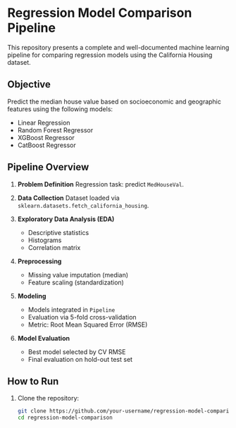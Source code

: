 # Regression Model Comparison Pipeline

This repository presents a complete and well-documented machine learning pipeline for comparing regression models using the California Housing dataset.

## Objective

Predict the median house value based on socioeconomic and geographic features using the following models:

* Linear Regression
* Random Forest Regressor
* XGBoost Regressor
* CatBoost Regressor

## Pipeline Overview

1. **Problem Definition**
   Regression task: predict `MedHouseVal`.

2. **Data Collection**
   Dataset loaded via `sklearn.datasets.fetch_california_housing`.

3. **Exploratory Data Analysis (EDA)**

   * Descriptive statistics
   * Histograms
   * Correlation matrix

4. **Preprocessing**

   * Missing value imputation (median)
   * Feature scaling (standardization)

5. **Modeling**

   * Models integrated in `Pipeline`
   * Evaluation via 5-fold cross-validation
   * Metric: Root Mean Squared Error (RMSE)

6. **Model Evaluation**

   * Best model selected by CV RMSE
   * Final evaluation on hold-out test set

## How to Run

1. Clone the repository:

   ```bash
   git clone https://github.com/your-username/regression-model-comparison.git
   cd regression-model-comparison
   ```
